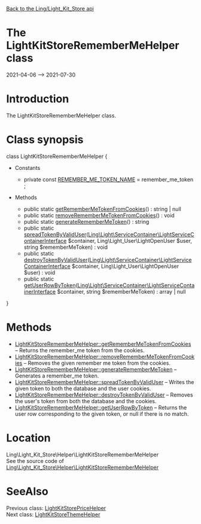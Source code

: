 [Back to the Ling/Light_Kit_Store api](https://github.com/lingtalfi/Light_Kit_Store/blob/master/doc/api/Ling/Light_Kit_Store.md)



The LightKitStoreRememberMeHelper class
================
2021-04-06 --> 2021-07-30






Introduction
============

The LightKitStoreRememberMeHelper class.



Class synopsis
==============


class <span class="pl-k">LightKitStoreRememberMeHelper</span>  {

- Constants
    - private const [REMEMBER_ME_TOKEN_NAME](#constant-REMEMBER_ME_TOKEN_NAME) = remember_me_token ;

- Methods
    - public static [getRememberMeTokenFromCookies](https://github.com/lingtalfi/Light_Kit_Store/blob/master/doc/api/Ling/Light_Kit_Store/Helper/LightKitStoreRememberMeHelper/getRememberMeTokenFromCookies.md)() : string | null
    - public static [removeRememberMeTokenFromCookies](https://github.com/lingtalfi/Light_Kit_Store/blob/master/doc/api/Ling/Light_Kit_Store/Helper/LightKitStoreRememberMeHelper/removeRememberMeTokenFromCookies.md)() : void
    - public static [generateRememberMeToken](https://github.com/lingtalfi/Light_Kit_Store/blob/master/doc/api/Ling/Light_Kit_Store/Helper/LightKitStoreRememberMeHelper/generateRememberMeToken.md)() : string
    - public static [spreadTokenByValidUser](https://github.com/lingtalfi/Light_Kit_Store/blob/master/doc/api/Ling/Light_Kit_Store/Helper/LightKitStoreRememberMeHelper/spreadTokenByValidUser.md)([Ling\Light\ServiceContainer\LightServiceContainerInterface](https://github.com/lingtalfi/Light/blob/master/doc/api/Ling/Light/ServiceContainer/LightServiceContainerInterface.md) $container, Ling\Light_User\LightOpenUser $user, string $rememberMeToken) : void
    - public static [destroyTokenByValidUser](https://github.com/lingtalfi/Light_Kit_Store/blob/master/doc/api/Ling/Light_Kit_Store/Helper/LightKitStoreRememberMeHelper/destroyTokenByValidUser.md)([Ling\Light\ServiceContainer\LightServiceContainerInterface](https://github.com/lingtalfi/Light/blob/master/doc/api/Ling/Light/ServiceContainer/LightServiceContainerInterface.md) $container, Ling\Light_User\LightOpenUser $user) : void
    - public static [getUserRowByToken](https://github.com/lingtalfi/Light_Kit_Store/blob/master/doc/api/Ling/Light_Kit_Store/Helper/LightKitStoreRememberMeHelper/getUserRowByToken.md)([Ling\Light\ServiceContainer\LightServiceContainerInterface](https://github.com/lingtalfi/Light/blob/master/doc/api/Ling/Light/ServiceContainer/LightServiceContainerInterface.md) $container, string $rememberMeToken) : array | null

}






Methods
==============

- [LightKitStoreRememberMeHelper::getRememberMeTokenFromCookies](https://github.com/lingtalfi/Light_Kit_Store/blob/master/doc/api/Ling/Light_Kit_Store/Helper/LightKitStoreRememberMeHelper/getRememberMeTokenFromCookies.md) &ndash; Returns the remember_me token from the cookies.
- [LightKitStoreRememberMeHelper::removeRememberMeTokenFromCookies](https://github.com/lingtalfi/Light_Kit_Store/blob/master/doc/api/Ling/Light_Kit_Store/Helper/LightKitStoreRememberMeHelper/removeRememberMeTokenFromCookies.md) &ndash; Removes the given remember me token from the cookies.
- [LightKitStoreRememberMeHelper::generateRememberMeToken](https://github.com/lingtalfi/Light_Kit_Store/blob/master/doc/api/Ling/Light_Kit_Store/Helper/LightKitStoreRememberMeHelper/generateRememberMeToken.md) &ndash; Generates a remember_me token.
- [LightKitStoreRememberMeHelper::spreadTokenByValidUser](https://github.com/lingtalfi/Light_Kit_Store/blob/master/doc/api/Ling/Light_Kit_Store/Helper/LightKitStoreRememberMeHelper/spreadTokenByValidUser.md) &ndash; Writes the given token to both the database and the user cookies.
- [LightKitStoreRememberMeHelper::destroyTokenByValidUser](https://github.com/lingtalfi/Light_Kit_Store/blob/master/doc/api/Ling/Light_Kit_Store/Helper/LightKitStoreRememberMeHelper/destroyTokenByValidUser.md) &ndash; Removes the user's token from both the database and the cookies.
- [LightKitStoreRememberMeHelper::getUserRowByToken](https://github.com/lingtalfi/Light_Kit_Store/blob/master/doc/api/Ling/Light_Kit_Store/Helper/LightKitStoreRememberMeHelper/getUserRowByToken.md) &ndash; Returns the user row corresponding to the given token, or null if there is no match.





Location
=============
Ling\Light_Kit_Store\Helper\LightKitStoreRememberMeHelper<br>
See the source code of [Ling\Light_Kit_Store\Helper\LightKitStoreRememberMeHelper](https://github.com/lingtalfi/Light_Kit_Store/blob/master/Helper/LightKitStoreRememberMeHelper.php)



SeeAlso
==============
Previous class: [LightKitStorePriceHelper](https://github.com/lingtalfi/Light_Kit_Store/blob/master/doc/api/Ling/Light_Kit_Store/Helper/LightKitStorePriceHelper.md)<br>Next class: [LightKitStoreThemeHelper](https://github.com/lingtalfi/Light_Kit_Store/blob/master/doc/api/Ling/Light_Kit_Store/Helper/LightKitStoreThemeHelper.md)<br>
